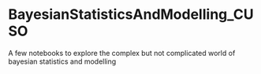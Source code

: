 # BayesianStatisticsAndModelling_CUSO
 A few notebooks to explore the complex but not complicated world of bayesian statistics and modelling
